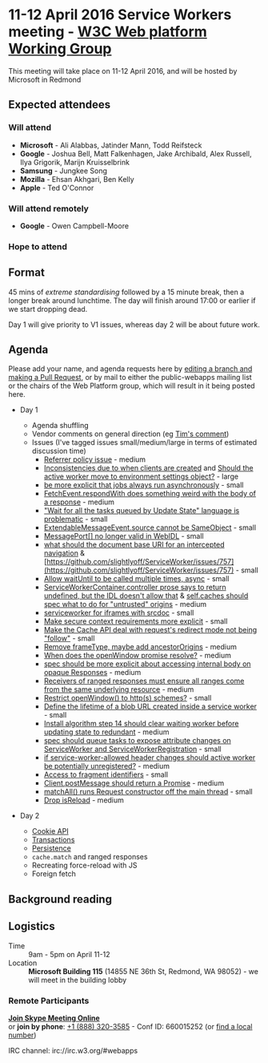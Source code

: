 <html>
 <head>
  <meta charset="utf-8">
  <title>11-12 April 2016 Service Workers meeting - W3C Web platform Working Group</title>
 </head>
 <body>
<h1>11-12 April 2016 Service Workers meeting - <a href="https://www.w3.org/WebPlatform/WG/">W3C Web platform Working Group</a></h1>

<p>This meeting will take place on 11-12 April 2016, and will be hosted by Microsoft in Redmond</p>

<h2>Expected attendees</h2>

<h3>Will attend</h3>

  <ul>
    <li><strong>Microsoft</strong> - Ali Alabbas, Jatinder Mann, Todd Reifsteck</li>
    <li><strong>Google</strong> - Joshua Bell, Matt Falkenhagen, Jake Archibald, Alex Russell, Ilya Grigorik, Marijn Kruisselbrink</li>
    <li><strong>Samsung</strong> - Jungkee Song</li>
    <li><strong>Mozilla</strong> - Ehsan Akhgari, Ben Kelly</li>
    <li><strong>Apple</strong> - Ted O'Connor</li>
  </ul>

<h3>Will attend remotely</h3>
  <ul>
    <li><strong>Google</strong> - Owen Campbell-Moore</li>
  </ul>

<h3>Hope to attend</h3>
  <ul>
  </ul>

## Format

45 mins of *extreme standardising* followed by a 15 minute break, then a longer break around lunchtime. The day will finish around 17:00 or earlier if we start dropping dead.

Day 1 will give priority to V1 issues, whereas day 2 will be about future work.

## Agenda

Please add your name, and agenda requests here by [editing a branch and making a Pull Request](https://github.com/w3c/WebPlatformWG/blob/gh-pages/meetings/11-12aprSW.md), or by mail to either the public-webapps mailing list or the chairs of the Web Platform group, which will result in it being posted here.

* Day 1
  * Agenda shuffling
  * Vendor comments on general direction (eg [Tim's comment](https://twitter.com/xeenon/status/718487529612161025))
  * Issues (I've tagged issues small/medium/large in terms of estimated discussion time)
    * [Referrer policy issue](https://github.com/whatwg/fetch/issues/266) - medium 
    * [Inconsistencies due to when clients are created](https://github.com/slightlyoff/ServiceWorker/issues/870) and [Should the active worker move to environment settings object?](https://github.com/slightlyoff/ServiceWorker/issues/811) - large
    * [be more explicit that jobs always run asynchronously](https://github.com/slightlyoff/ServiceWorker/issues/861) - small
    * [FetchEvent.respondWith does something weird with the body of a response](https://github.com/slightlyoff/ServiceWorker/issues/850) - medium
    * ["Wait for all the tasks queued by Update State" language is problematic](https://github.com/slightlyoff/ServiceWorker/issues/848) - small
    * [ExtendableMessageEvent.source cannot be SameObject](https://github.com/slightlyoff/ServiceWorker/issues/816) - small
    * [MessagePort\[\] no longer valid in WebIDL](https://github.com/slightlyoff/ServiceWorker/issues/810) - small
    * [what should the document base URI for an intercepted navigation](https://github.com/slightlyoff/ServiceWorker/issues/787) & [https://github.com/slightlyoff/ServiceWorker/issues/757](https://github.com/slightlyoff/ServiceWorker/issues/757) - small
    * [Allow waitUntil to be called multiple times, async](https://github.com/slightlyoff/ServiceWorker/issues/771) - small
    * [ServiceWorkerContainer.controller prose says to return undefined, but the IDL doesn't allow that](https://github.com/slightlyoff/ServiceWorker/issues/769) & [self.caches should spec what to do for "untrusted" origins](https://github.com/slightlyoff/ServiceWorker/issues/687) - medium
    * [serviceworker for iframes with srcdoc](https://github.com/slightlyoff/ServiceWorker/issues/765) - small
    * [Make secure context requirements more explicit](https://github.com/slightlyoff/ServiceWorker/issues/754) - small
    * [Make the Cache API deal with request's redirect mode not being "follow"](https://github.com/slightlyoff/ServiceWorker/issues/737) - small
    * [Remove frameType, maybe add ancestorOrigins](https://github.com/slightlyoff/ServiceWorker/issues/732) - medium
    * [When does the openWindow promise resolve?](https://github.com/slightlyoff/ServiceWorker/issues/728) - medium
    * [spec should be more explicit about accessing internal body on opaque Responses](https://github.com/slightlyoff/ServiceWorker/issues/710) - medium
    * [Receivers of ranged responses must ensure all ranges come from the same underlying resource](https://github.com/slightlyoff/ServiceWorker/issues/703) - medium
    * [Restrict openWindow() to http(s) schemes?](https://github.com/slightlyoff/ServiceWorker/issues/699) - small
    * [Define the lifetime of a blob URL created inside a service worker](https://github.com/slightlyoff/ServiceWorker/issues/688) - small
    * [Install algorithm step 14 should clear waiting worker before updating state to redundant](https://github.com/slightlyoff/ServiceWorker/issues/851) - medium
    * [spec should queue tasks to expose attribute changes on ServiceWorker and ServiceWorkerRegistration](https://github.com/slightlyoff/ServiceWorker/issues/860) - small
    * [if service-worker-allowed header changes should active worker be potentially unregistered?](https://github.com/slightlyoff/ServiceWorker/issues/857) - medium
    * [Access to fragment identifiers](https://github.com/slightlyoff/ServiceWorker/issues/854) - small
    * [Client.postMessage should return a Promise](https://github.com/slightlyoff/ServiceWorker/issues/677) - medium
    * [matchAll() runs Request constructor off the main thread](https://github.com/slightlyoff/ServiceWorker/issues/672) - small
    * [Drop isReload](https://github.com/slightlyoff/ServiceWorker/issues/873) - medium

* Day 2
  * [Cookie API](https://github.com/bsittler/async-cookies-api)
  * [Transactions](https://github.com/slightlyoff/ServiceWorker/issues/823)
  * [Persistence](https://github.com/slightlyoff/ServiceWorker/issues/803)
  * `cache.match` and ranged responses
  * Recreating force-reload with JS
  * Foreign fetch

<h2>Background reading</h2>

<ul>
</ul>


<h2>Logistics</h2>

<dl>
  <dt>Time</dt>
  <dd>9am - 5pm on April 11-12</dd>
  <dt>Location</dt>
  <dd><strong>Microsoft Building 115</strong> (14855 NE 36th St, Redmond, WA 98052) - we will meet in the building lobby</dd>
</dl>

  <h3>Remote Participants</h3>

<p><strong><a href="https://join.microsoft.com/meet/alia/L399ZDKJ">Join Skype Meeting Online</a></strong><br>or <strong>join by phone</strong>: <a href="tel:+18883203585">+1 (888) 320-3585</a> - Conf ID: 660015252 (or <a href="https://join.microsoft.com/dialin">find a local number</a>)</p>

<p>IRC channel: irc://irc.w3.org/#webapps</p>

</body>
</html>

